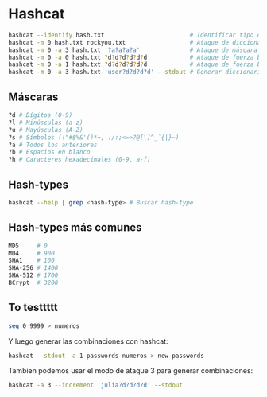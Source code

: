 # Hashcat

```bash
hashcat --identify hash.txt                        # Identificar tipo de hash
hashcat -m 0 hash.txt rockyou.txt                  # Ataque de diccionario
hashcat -m 0 -a 3 hash.txt '?a?a?a?a'              # Ataque de máscara
hashcat -m 0 -a 0 hash.txt ?d?d?d?d?d?d            # Ataque de fuerza bruta
hashcat -m 0 -a 1 hash.txt ?d?d?d?d?d?d            # Ataque de fuerza bruta incremental
hashcat -m 0 -a 3 hash.txt 'user?d?d?d?d' --stdout # Generar diccionario
```

## Máscaras

```bash
?d # Dígitos (0-9)
?l # Minúsculas (a-z)
?u # Mayúsculas (A-Z)
?s # Símbolos (!"#$%&'()*+,-./:;<=>?@[\]^_`{|}~)
?a # Todos los anteriores
?b # Espacios en blanco
?h # Caracteres hexadecimales (0-9, a-f)
```

## Hash-types

```bash
hashcat --help | grep <hash-type> # Buscar hash-type
```

## Hash-types más comunes

```bash
MD5     # 0
MD4     # 900
SHA1    # 100
SHA-256 # 1400
SHA-512 # 1700
BCrypt  # 3200
```

## To testtttt

```bash
seq 0 9999 > numeros
```

Y luego generar las combinaciones con hashcat:
```bash
hashcat --stdout -a 1 passwords numeros > new-passwords
```

Tambien podemos usar el modo de ataque 3 para generar combinaciones:

```bash
hashcat -a 3 --increment 'julia?d?d?d?d' --stdout

